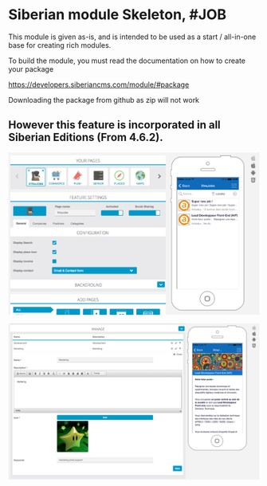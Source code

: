 # Siberian module Skeleton, #JOB

This module is given as-is, and is intended to be used as a start / all-in-one base for creating rich modules.

To build the module, you must read the documentation on how to create your package

https://developers.siberiancms.com/module/#package

Downloading the package from github as zip will not work

##  However this feature is incorporated in all Siberian Editions (From 4.6.2).

![job-01](docs/job-01.png)

![job-02](docs/job-02.png)
